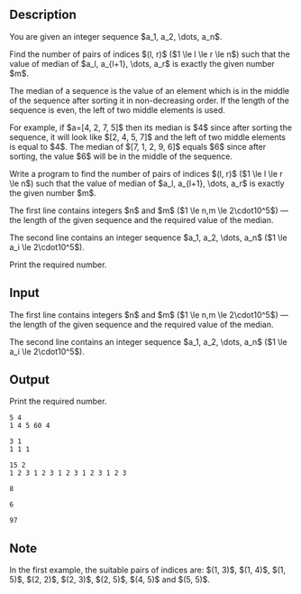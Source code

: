 ## Description

<div><p>You are given an integer sequence $a_1, a_2, \dots, a_n$.</p><p>Find the number of pairs of indices $(l, r)$ ($1 \le l \le r \le n$) such that the value of median of $a_l, a_{l+1}, \dots, a_r$ is exactly the given number $m$.</p><p>The median of a sequence is the value of an element which is in the middle of the sequence after sorting it in non-decreasing order. If the length of the sequence is even, the left of two middle elements is used.</p><p>For example, if $a=[4, 2, 7, 5]$ then its median is $4$ since after sorting the sequence, it will look like $[2, 4, 5, 7]$ and the left of two middle elements is equal to $4$. The median of $[7, 1, 2, 9, 6]$ equals $6$ since after sorting, the value $6$ will be in the middle of the sequence.</p><p>Write a program to find the number of pairs of indices $(l, r)$ ($1 \le l \le r \le n$) such that the value of median of $a_l, a_{l+1}, \dots, a_r$ is exactly the given number $m$.</p></div><div class="input-specification"><p>The first line contains integers $n$ and $m$ ($1 \le n,m \le 2\cdot10^5$) — the length of the given sequence and the required value of the median.</p><p>The second line contains an integer sequence $a_1, a_2, \dots, a_n$ ($1 \le a_i \le 2\cdot10^5$).</p></div><div class="output-specification"><p>Print the required number.</p></div>

## Input

<p>The first line contains integers $n$ and $m$ ($1 \le n,m \le 2\cdot10^5$) — the length of the given sequence and the required value of the median.</p><p>The second line contains an integer sequence $a_1, a_2, \dots, a_n$ ($1 \le a_i \le 2\cdot10^5$).</p>

## Output

<p>Print the required number.</p>





```input1
5 4
1 4 5 60 4

```




```input2
3 1
1 1 1

```




```input3
15 2
1 2 3 1 2 3 1 2 3 1 2 3 1 2 3

```




```output1
8

```




```output2
6

```




```output3
97

```



## Note

<p>In the first example, the suitable pairs of indices are: $(1, 3)$, $(1, 4)$, $(1, 5)$, $(2, 2)$, $(2, 3)$, $(2, 5)$, $(4, 5)$ and $(5, 5)$.</p>
